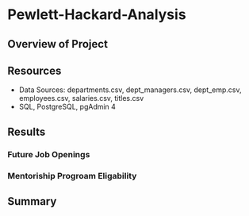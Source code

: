 # Pewlett-Hackard-Analysis

## Overview of Project
## Resources 
* Data Sources: departments.csv, dept_managers.csv, dept_emp.csv, employees.csv, salaries.csv, titles.csv
* SQL, PostgreSQL, pgAdmin 4
## Results
### Future Job Openings
### Mentoriship Progroam Eligability
## Summary
